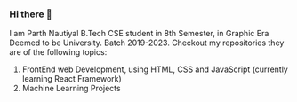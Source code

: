 ### Hi there 👋
I am Parth Nautiyal B.Tech CSE student in 8th Semester, in Graphic Era Deemed to be University. Batch 2019-2023.
Checkout my repositories they are of the following topics:
1. FrontEnd web Development, using HTML, CSS and JavaScript (currently learning React Framework)
2. Machine Learning Projects
<!--
**parthanam/parthanam** is a ✨ _special_ ✨ repository because its `README.md` (this file) appears on your GitHub profile.

Here are some ideas to get you started:

- 🔭 I’m currently working on ...
- 🌱 I’m currently learning ...
- 👯 I’m looking to collaborate on ...
- 🤔 I’m looking for help with ...
- 💬 Ask me about ...
- 📫 How to reach me: ...
- 😄 Pronouns: ...
- ⚡ Fun fact: ...
-->
